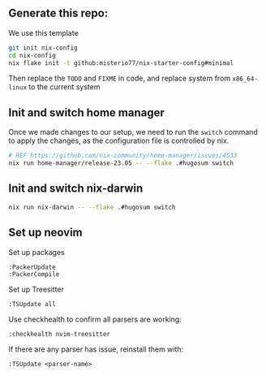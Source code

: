 ## Generate this repo:

We use this template

```sh
git init nix-config
cd nix-config
nix flake init -t github:misterio77/nix-starter-config#minimal
```

Then replace the `TODO` and `FIXME` in code, and replace system from `x86_64-linux` to the current system

## Init and switch home manager

Once we made changes to our setup, we need to run the `switch` command to apply the changes, as the configuration file is controlled by nix.

```sh
# REF https://github.com/nix-community/home-manager/issues/4533
nix run home-manager/release-23.05 -- --flake .#hugosum switch
```

## Init and switch nix-darwin

```sh
nix run nix-darwin -- --flake .#hugosum switch
```

## Set up neovim

Set up packages

```
:PackerUpdate
:PackerCompile
```

Set up Treesitter

```
:TSUpdate all
```

Use checkhealth to confirm all parsers are working:

```
:checkhealth nvim-treesitter
```

If there are any parser has issue, reinstall them with:

```
:TSUpdate <parser-name>
```
